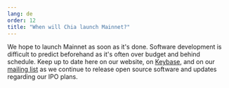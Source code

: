 ```yaml
---
lang: de
order: 12
title: "When will Chia launch Mainnet?"
---
```


We hope to launch Mainnet as soon as it's done. Software development is difficult to predict beforehand as it's often over budget and behind schedule. Keep up to date here on our website, on [Keybase](https://keybase.io/team/chia_network.public), and on our [mailing list](https://www.chia.net/community/) as we continue to release open source software and updates regarding our IPO plans.
